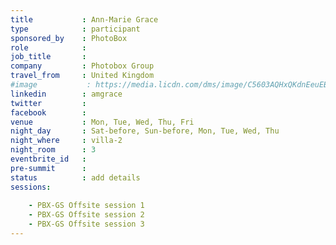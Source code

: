 ```yaml
---
title           : Ann-Marie Grace
type            : participant
sponsored_by    : PhotoBox
role            :
job_title       :
company         : Photobox Group
travel_from     : United Kingdom
#image           : https://media.licdn.com/dms/image/C5603AQHxQKdnEeuEBg/profile-displayphoto-shrink_800_800/0?e=1531958400&v=beta&t=FXhzd-ifVTAeNhEgAz1Uv6VyzMlqqpUvbORdlt791PM
linkedin        : amgrace
twitter         :
facebook        :
venue           : Mon, Tue, Wed, Thu, Fri
night_day       : Sat-before, Sun-before, Mon, Tue, Wed, Thu
night_where     : villa-2
night_room      : 3
eventbrite_id   :
pre-summit      :
status          : add details
sessions:
    
    - PBX-GS Offsite session 1
    - PBX-GS Offsite session 2
    - PBX-GS Offsite session 3
---
```


